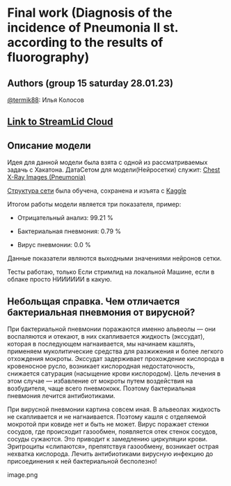 # Final work (Diagnosis of the incidence of Pneumonia II st. according to the results of fluorography)

## Authors (group 15 saturday 28.01.23)
[@termik88](https://github.com/termik88): Илья Колосов

## [Link to StreamLid Cloud](https://termik88-ii-itog-s1-streamlit-app-r1ykkj.streamlit.app/)

## Описание модели

Идея для данной модели была взята с одной из рассматриваемых задачь с Хакатона. ДатаСетом для модели(Нейросетки) служит: [Chest X-Ray Images (Pneumonia)](https://www.kaggle.com/datasets/paultimothymooney/chest-xray-pneumonia)

[Структура сети](https://www.kaggle.com/code/vijay20213/pneumonia-detection-with-cnn-and-ml-with-98-acc/notebook) была обучена, сохранена и изъята с [Kaggle](https://www.kaggle.com/)

Итогом работы модели является три показателя, пример:

- Отрицательный анализ: 99.21 %

- Бактериальная пневмония: 0.79 %

- Вирус пневмонии: 0.0 %

Данные показатели являются выходными значениями нейронов сетки.

Тесты работаю, только Если стримлид на локальной Машине, если в облаке просто НИИИИИИ в какую.

## Небольщая справка. Чем отличается бактериальная пневмония от вирусной?

При бактериальной пневмонии поражаются именно альвеолы — они воспаляются и отекают, в них скапливается жидкость (экссудат), которая в последующем нагнаивается, мы начинаем кашлять, применяем муколитические средства для разжижения и более легкого отхождения мокроты. Экссудат задерживает прохождение кислорода в кровеносное русло, возникает кислородная недостаточность, снижается сатурация (насыщение крови кислородом). Цель лечения в этом случае — избавление от мокроты путем воздействия на возбудителя, чаще всего пневмококк. Поэтому бактериальная пневмония лечится антибиотиками.


При вирусной пневмонии картина совсем иная. В альвеолах жидкость не скапливается и не нагнаивается. Поэтому кашля с отделяемой мокротой при ковиде нет и быть не может. Вирус поражает стенки сосудов, где происходит газообмен, появляется отек стенок сосудов, сосуды сужаются. Это приводит к замедлению циркуляции крови. Эритроциты «слипаются», препятствуя газообмену, возникает острая нехватка кислорода. Лечить антибиотиками вирусную инфекцию до присоединения к ней бактериальной бесполезно! 

image.png